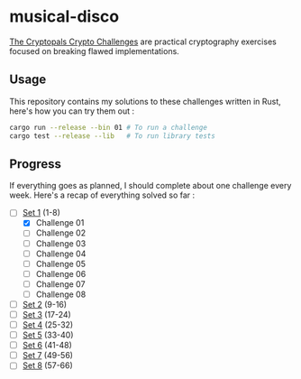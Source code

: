 # musical-disco

[The Cryptopals Crypto Challenges](https://cryptopals.com/) are practical cryptography exercises focused on breaking flawed implementations.

## Usage

This repository contains my solutions to these challenges written in Rust, here's how you can try them out :

```bash
cargo run --release --bin 01 # To run a challenge
cargo test --release --lib   # To run library tests
```

## Progress

If everything goes as planned, I should complete about one challenge every week. Here's a recap of everything solved so far :

- [ ] [Set 1](https://cryptopals.com/sets/1) (1-8)
    - [x] Challenge 01
    - [ ] Challenge 02
    - [ ] Challenge 03
    - [ ] Challenge 04
    - [ ] Challenge 05
    - [ ] Challenge 06
    - [ ] Challenge 07
    - [ ] Challenge 08
- [ ] [Set 2](https://cryptopals.com/sets/2) (9-16)
- [ ] [Set 3](https://cryptopals.com/sets/3) (17-24)
- [ ] [Set 4](https://cryptopals.com/sets/4) (25-32)
- [ ] [Set 5](https://cryptopals.com/sets/5) (33-40)
- [ ] [Set 6](https://cryptopals.com/sets/6) (41-48)
- [ ] [Set 7](https://cryptopals.com/sets/7) (49-56)
- [ ] [Set 8](https://cryptopals.com/sets/8) (57-66)
